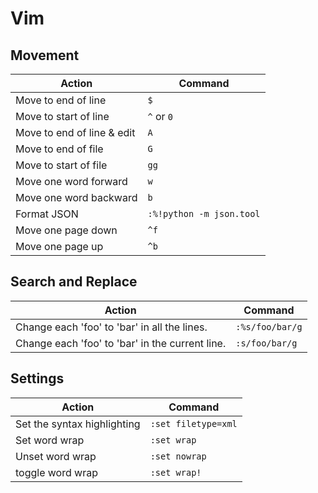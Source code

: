 # Vim

## Movement

| Action                     | Command                  |
| -------------------------- | ------------------------ |
| Move to end of line        | `$`                      |
| Move to start of line      | `^` or `0`               |
| Move to end of line & edit | `A`                      |
| Move to end of file        | `G`                      |
| Move to start of file      | `gg`                     |
| Move one word forward      | `w`                      |
| Move one word backward     | `b`                      |
| Format JSON                | `:%!python -m json.tool` |
| Move one page down         | `^f`                     |
| Move one page up           | `^b`                     |

## Search and Replace

| Action                                          | Command         |
| ----------------------------------------------- | --------------- |
| Change each 'foo' to 'bar' in all the lines.    | `:%s/foo/bar/g` |
| Change each 'foo' to 'bar' in the current line. | `:s/foo/bar/g`  |

## Settings

| Action                      | Command             |
| --------------------------- | ------------------- |
| Set the syntax highlighting | `:set filetype=xml` |
| Set word wrap               | `:set wrap`         |
| Unset word wrap             | `:set nowrap`       |
| toggle word wrap            | `:set wrap!`        |
